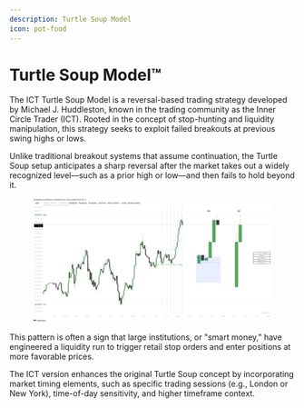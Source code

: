 ```yaml
---
description: Turtle Soup Model
icon: pot-food
---
```


# Turtle Soup Model™

The ICT Turtle Soup Model is a reversal-based trading strategy developed by Michael J. Huddleston, known in the trading community as the Inner Circle Trader (ICT). Rooted in the concept of stop-hunting and liquidity manipulation, this strategy seeks to exploit failed breakouts at previous swing highs or lows.&#x20;

Unlike traditional breakout systems that assume continuation, the Turtle Soup setup anticipates a sharp reversal after the market takes out a widely recognized level—such as a prior high or low—and then fails to hold beyond it.

<figure><img src="../../.gitbook/assets/docs-turtle-soup-005.png" alt=""><figcaption></figcaption></figure>

This pattern is often a sign that large institutions, or "smart money," have engineered a liquidity run to trigger retail stop orders and enter positions at more favorable prices.&#x20;

The ICT version enhances the original Turtle Soup concept by incorporating market timing elements, such as specific trading sessions (e.g., London or New York), time-of-day sensitivity, and higher timeframe context.
